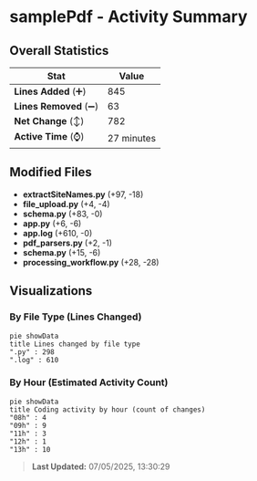 # samplePdf - Activity Summary 

## Overall Statistics

| Stat                   | Value                                                             |
| ---------------------- | ----------------------------------------------------------------- |
| **Lines Added** (➕)   | 845                                          |
| **Lines Removed** (➖) | 63                                        |
| **Net Change** (↕)    | 782                |
| **Active Time** (⌚)   | 27 minutes |


## Modified Files
- **extractSiteNames.py** (+97, -18)
- **file_upload.py** (+4, -4)
- **schema.py** (+83, -0)
- **app.py** (+6, -6)
- **app.log** (+610, -0)
- **pdf_parsers.py** (+2, -1)
- **schema.py** (+15, -6)
- **processing_workflow.py** (+28, -28)

## Visualizations

### By File Type (Lines Changed)

```mermaid
pie showData
title Lines changed by file type
".py" : 298
".log" : 610
```

### By Hour (Estimated Activity Count)

```mermaid
pie showData
title Coding activity by hour (count of changes)
"08h" : 4
"09h" : 9
"11h" : 3
"12h" : 1
"13h" : 10
```


> **Last Updated:** 07/05/2025, 13:30:29